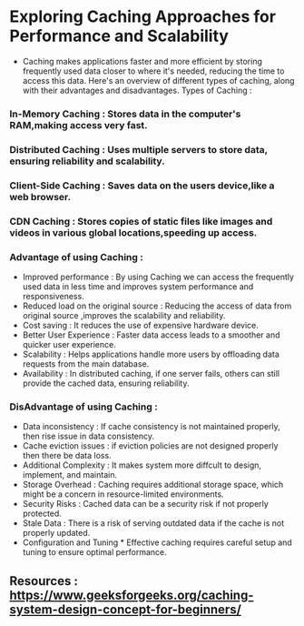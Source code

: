 # Exploring Caching Approaches for Performance and Scalability
* Caching makes applications faster and more efficient by storing frequently used data closer to where it's needed, reducing the time to access this data. Here's an overview of different types of caching, along with their advantages and disadvantages.
Types of Caching :
### In-Memory Caching : Stores data in the computer's RAM,making access very fast.
### Distributed Caching : Uses multiple servers to store data, ensuring reliability and scalability.
### Client-Side Caching : Saves data on the users device,like a web browser.
### CDN Caching : Stores copies of static files like images and videos in various global locations,speeding up access.

### Advantage of using Caching :
* Improved performance : By using Caching we can access the frequently used data in less time and improves system performance and responsiveness.
* Reduced load on the original source : Reducing the access of data from original source ,improves the scalability and reliability.
* Cost saving : It reduces the use of expensive hardware device.
* Better User Experience : Faster data access leads to a smoother and quicker user experience.
* Scalability : Helps applications handle more users by offloading data requests from the main database.
* Availability : In distributed caching, if one server fails, others can still provide the cached data, ensuring reliability.

### DisAdvantage of using Caching :
* Data inconsistency : If cache consistency is not maintained properly, then rise issue in data consistency.
* Cache eviction issues : if eviction  policies are not designed properly then there be data loss.
* Additional Complexity : It makes system more diffcult to design, implement, and maintain.
* Storage Overhead : Caching requires additional storage space, which might be a concern in resource-limited environments.
* Security Risks : Cached data can be a security risk if not properly protected.
* Stale Data : There is a risk of serving outdated data if the cache is not properly updated.
* Configuration and Tuning * Effective caching requires careful setup and tuning to ensure optimal performance.

## Resources : https://www.geeksforgeeks.org/caching-system-design-concept-for-beginners/
